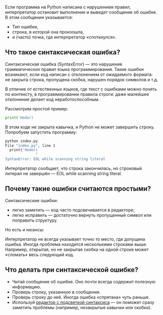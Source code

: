 Если программа на Python написана с нарушением правил, интерпретатор остановит выполнение и выведет сообщение об ошибке. В этом сообщении указывается:

- Тип ошибки,
- строка, в которой она произошла,
- и (часто) точка, где интерпретатор «споткнулся».

## Что такое синтаксическая ошибка?

Синтаксическая ошибка (SyntaxError) — это нарушение грамматических правил языка программирования. Такие ошибки возникают, если код написан с отклонением от ожидаемого формата: не закрыта строка, пропущена скобка, нарушен порядок символов и т.д.

В отличие от естественных языков, где текст с ошибками можно понять по контексту, в программировании правила строги: даже малейшее отклонение делает код неработоспособным.

Рассмотрим простой пример:

```python
print('Hodor)
```

В этом коде не закрыта кавычка, и Python не может завершить строку. Попробуем запустить программу:

```bash
python index.py
File "index.py", line 1
  print('Hodor)
              ^
SyntaxError: EOL while scanning string literal
```

Интерпретатор сообщает, что строка закончилась, но строковый литерал не завершён — EOL while scanning string literal.

## Почему такие ошибки считаются простыми?

Синтаксические ошибки:

- легко заметить — код часто подсвечивается в редакторе;
- легко исправить — достаточно вернуть пропущенный символ или поправить структуру.

Но есть и нюансы:

Интерпретатор не всегда указывает точно то место, где допущена ошибка.
Иногда проблема находится несколькими строками выше. Например, открытая, но не закрытая скобка на одной строке может «сломать» весь следующий код.

## Что делать при синтаксической ошибке?

- Читай сообщение об ошибке. Оно почти всегда содержит полезную информацию.
- Проверь строку, указанную в сообщении.
- Проверь строку до неё. Иногда ошибка «спрятана» чуть раньше.
- Используй [редактор с подсветкой синтаксиса](https://code.visualstudio.com/) — он поможет сразу заметить проблемы (например, незакрытые кавычки или скобки).

